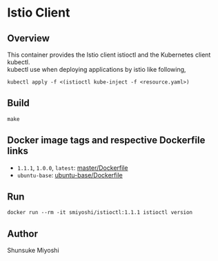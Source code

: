 # Istio Client

## Overview

This container provides the Istio client istioctl and the Kubernetes client kubectl.  
kubectl use when deploying applications by istio like following,

``` text
kubectl apply -f <(istioctl kube-inject -f <resource.yaml>)
```

## Build

``` text
make
```

## Docker image tags and respective Dockerfile links

- `1.1.1`, `1.0.0`, `latest`: [master/Dockerfile](https://github.com/sh-miyoshi/istioctl/blob/master/Dockerfile)
- `ubuntu-base`: [ubuntu-base/Dockerfile](https://github.com/sh-miyoshi/istioctl/blob/ubuntu-base/Dockerfile)

## Run

``` text
docker run --rm -it smiyoshi/istioctl:1.1.1 istioctl version
```

## Author

Shunsuke Miyoshi
